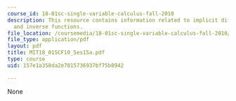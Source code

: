 ```yaml
---
course_id: 18-01sc-single-variable-calculus-fall-2010
description: This resource contains information related to implicit differentiation
  and inverse functions.
file_location: /coursemedia/18-01sc-single-variable-calculus-fall-2010/157e1a358da2e7815736937bf75b8942_MIT18_01SCF10_Ses15a.pdf
file_type: application/pdf
layout: pdf
title: MIT18_01SCF10_Ses15a.pdf
type: course
uid: 157e1a358da2e7815736937bf75b8942

---
```

None